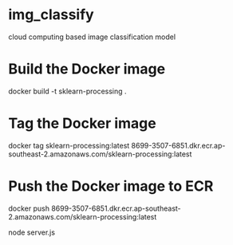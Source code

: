 # img_classify
cloud computing based image classification model 

# Build the Docker image
docker build -t sklearn-processing .

# Tag the Docker image
docker tag sklearn-processing:latest 8699-3507-6851.dkr.ecr.ap-southeast-2.amazonaws.com/sklearn-processing:latest

# Push the Docker image to ECR
docker push 8699-3507-6851.dkr.ecr.ap-southeast-2.amazonaws.com/sklearn-processing:latest






node server.js